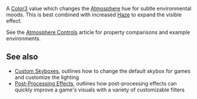 A [Color3](https://developer.roblox.com/en-us/api-reference/datatype/Color3) value which changes the [Atmosphere](https://developer.roblox.com/en-us/api-reference/class/Atmosphere) hue for subtle environmental moods. This is best combined with increased [Haze](https://developer.roblox.com/en-us/api-reference/property/Atmosphere/Haze) to expand the visible effect.

See the [Atmosphere Controls](https://developer.roblox.com/en-us/articles/atmosphere) article for property comparisons and example environments.

See also
--------

*   [Custom Skyboxes](https://developer.roblox.com/en-us/articles/custom-skyboxes), outlines how to change the default skybox for games and customize the lighting
*   [Post-Processing Effects](https://developer.roblox.com/en-us/articles/post-processing-effects), outlines how post-processing effects can quickly improve a game's visuals with a variety of customizable filters